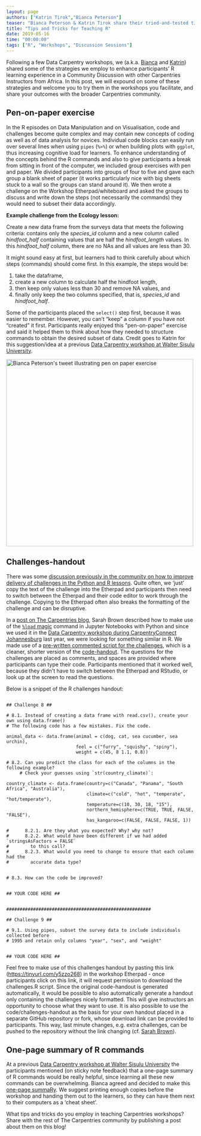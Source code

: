 ```yaml
---
layout: page
authors: ["Katrin Tirok","Bianca Peterson"]
teaser: "Bianca Peterson & Katrin Tirok share their tried-and-tested tips and tricks for teaching R"
title: "Tips and Tricks for Teaching R"
date: 2019-05-16
time: "00:00:00"
tags: ["R", "Workshops", "Discussion Sessions"]
---
```


Following a few Data Carpentry workshops, we (a.k.a. [Bianca](https://twitter.com/BinxiePeterson) and [Katrin](https://twitter.com/katrintirok)) shared some of the strategies we employ to enhance participants’ R learning experience in a Community Discussion with other Carpentries Instructors from Africa. In this post, we will expound on some of these strategies and welcome you to try them in the workshops you facilitate, and share your outcomes with the broader Carpentries community.

## Pen-on-paper exercise

In the R episodes on Data Manipulation and on Visualisation, code and challenges become quite complex and may contain new concepts of coding as well as of data analysis for novices. Individual code blocks can easily run over several lines when using `pipes` (`%>%`) or when building plots with `ggplot`, thus increasing cognitive load for learners. To enhance understanding of the concepts behind the R commands and also to give participants a break from sitting in front of the computer, we included group exercises with pen and paper. We divided participants into groups of four to five and gave each group a blank sheet of paper (it works particularly nice with big sheets stuck to a wall so the groups can stand around it). We then wrote a challenge on the Workshop Etherpad/whiteboard and asked the groups to discuss and write down the steps (not necessarily the commands) they would need to subset their data accordingly. 

**Example challenge from the Ecology lesson:**

Create a new data frame from the surveys data that meets the following criteria: contains only the _species_id_ column and a new column called _hindfoot_half_ containing values that are half the _hindfoot_length_ values. In this _hindfoot_half_ column, there are no NAs and all values are less than 30.
 
It might sound easy at first, but learners had to think carefully about which steps (commands) should come first. In this example, the steps would be: 
1. take the dataframe, 
2. create a new column to calculate half the hindfoot length, 
3. then keep only values less than 30 and remove NA values, and 
4. finally only keep the two columns specified, that is, _species_id_ and _hindfoot_half_. 

Some of the participants placed the `select()` step first, because it was easier to remember. However, you can’t “keep” a column if you have not “created” it first. Participants really enjoyed this "pen-on-paper" exercise and said it helped them to think about how they needed to structure commands to obtain the desired subset of data. Credit goes to Katrin for this suggestion/idea at a previous [Data Carpentry workshop at Walter Sisulu University](https://tenet-rccpii.github.io/2019-01-30-WSU-EastLondon/).

[<img src = "{{ site.urlimg }}/blog/2019/05/pen-and-paper-exercise.png" alt = "Bianca Peterson's tweet illustrating pen on paper exercise" width = "500"/> ](https://twitter.com/BinxiePeterson/status/1091239313290027014)


## Challenges-handout

There was some [discussion previously in the community on how to improve delivery of challenges in the Python and R lessons](https://github.com/carpentries/lesson-infrastructure/issues/22). Quite often, we ‘just’ copy the text of the challenge into the Etherpad and participants then need to switch between the Etherpad and their code editor to work through the challenge. Copying to the Etherpad often also breaks the formatting of the challenge and can be disruptive. 

In a [post on The Carpentries blog](https://carpentries.org/blog/2018/09/teaching-tip-exercise-discussion/), Sarah Brown described how to make use of the [`%load` magic](https://ipython.readthedocs.io/en/stable/interactive/magics.html#magic-load) command in Jupyter Notebooks with Python and since we used it in the [Data Carpentry workshop during CarpentryConnect Johannesburg](https://tenet-rccpii.github.io/2018-09-03-CarpentryConnect-JHB-Social-Sciences/) last year, we were looking for something similar in R. We made use of a [pre-written commented script for the challenges](https://tinyurl.com/y5zzo268), which is a cleaner, shorter version of the [code-handout](https://datacarpentry.org/R-ecology-lesson/code-handout.R). The questions for the challenges are placed as comments, and spaces are provided where participants can type their code. Participants mentioned that it worked well, because they didn't have to switch between the Etherpad and RStudio, or look up at the screen to read the questions. 

Below is a snippet of the R challenges handout:

```#############################################

## Challenge 8 ##

# 8.1. Instead of creating a data frame with read.csv(), create your own using data.frame()
# The following code has a few mistakes. Fix the code. 

animal_data <- data.frame(animal = c(dog, cat, sea cucumber, sea urchin),
                          feel = c("furry", "squishy", "spiny"),
                          weight = c(45, 8 1.1, 0.8))

# 8.2. Can you predict the class for each of the columns in the following example?
     # Check your guesses using `str(country_climate)`:

country_climate <- data.frame(country=c("Canada", "Panama", "South Africa", "Australia"),
                              climate=c("cold", "hot", "temperate", "hot/temperate"),
                              temperature=c(10, 30, 18, "15"),
                              northern_hemisphere=c(TRUE, TRUE, FALSE, "FALSE"),
                              has_kangaroo=c(FALSE, FALSE, FALSE, 1))

#      8.2.1. Are they what you expected? Why? why not?
#      8.2.2. What would have been different if we had added `stringsAsFactors = FALSE`
#        to this call?
#      8.2.3. What would you need to change to ensure that each column had the
#        accurate data type?


# 8.3. How can the code be improved?


## YOUR CODE HERE ##


######################################################

## Challenge 9 ##

# 9.1. Using pipes, subset the survey data to include individuals collected before
# 1995 and retain only columns "year", "sex", and "weight"


## YOUR CODE HERE ##

```

Feel free to make use of this challenges handout by pasting this link (https://tinyurl.com/y5zzo268) in the workshop Etherpad - once participants click on this link, it will request permission to download the challenges.R script. Since the original code-handout is generated automatically, it would be possible to also automatically generate a handout only containing the challenges nicely formatted. This will give instructors an opportunity to choose what they want to use. It is also possible to use the code/challenges-handout as the basis for your own handout placed in a separate GitHub repository or fork, whose download link can be provided to participants. This way, last minute changes, e.g. extra challenges, can be pushed to the repository without the link changing (cf. [Sarah Brown](https://carpentries.org/blog/2018/09/teaching-tip-exercise-discussion/)).


## One-page summary of R commands

At a previous [Data Carpentry workshop at Walter Sisulu University](https://tenet-rccpii.github.io/2019-01-30-WSU-EastLondon/) the participants mentioned (on sticky note feedback) that a one-page summary of R commands would be really helpful, since learning all these new commands can be overwhelming. Bianca agreed and decided to make this [one-page summaRy](https://tinyurl.com/yxna4vwd). We suggest printing enough copies before the workshop and handing them out to the learners, so they can have them next to their computers as a ‘cheat sheet’.

What tips and tricks do you employ in teaching Carpentries workshops? Share with the rest of The Carpentries community by publishing a post about them on this blog!


